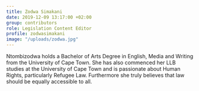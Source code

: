 ```yaml
---
title: Zodwa Simakani
date: 2019-12-09 13:17:00 +02:00
group: contributors
role: Legislation Content Editor
profile: zodwasimakani
image: "/uploads/zodwa.jpg"
---
```


Ntombizodwa holds a Bachelor of Arts Degree in English, Media and Writing from the University of Cape Town. She has also commenced her LLB studies at the University of Cape Town and is passionate about Human Rights, particularly Refugee Law. Furthermore she truly believes that law should be equally accessible to all.